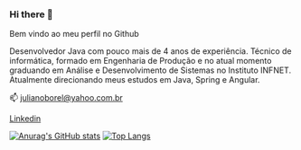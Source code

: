 ### Hi there 👋

Bem vindo ao meu perfil no Github

Desenvolvedor Java com pouco mais de 4 anos de experiência. Técnico de informática, formado em Engenharia de Produção e no atual momento graduando em Análise e Desenvolvimento de Sistemas no Instituto INFNET. Atualmente direcionando meus estudos em Java, Spring e Angular.

📫 julianoborel@yahoo.com.br

[Linkedin](www.linkedin.com/in/julianoborel)

[![Anurag's GitHub stats](https://github-readme-stats.vercel.app/api?username=julianoborel)](https://github.com/julianoborel/github-readme-stats)
[![Top Langs](https://github-readme-stats.vercel.app/api/top-langs/?username=julianoborel&layout=compact)](https://github.com/julianoborel/github-readme-stats)


